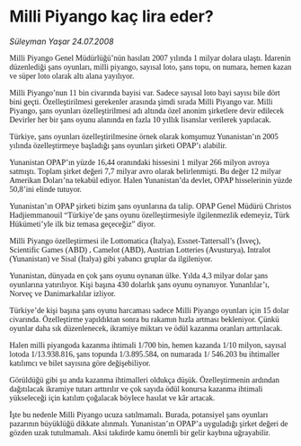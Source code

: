# Milli Piyango kaç lira eder?

*Süleyman Yaşar 24.07.2008*

<div class="yazi"><font face="Times New Roman TUR">
<p>Milli Piyango Genel Müdürlüğü’nün hasılatı 2007 yılında 1 milyar dolara ulaştı. İdarenin düzenlediği şans oyunları, milli piyango, sayısal loto, şans topu, on numara, hemen kazan ve süper loto olarak altı alana yayılıyor. </p>
<p>Milli Piyango’nun 11 bin civarında bayisi var. Sadece sayısal loto bayi sayısı bile dört bini geçti. Özelleştirilmesi gerekenler arasında şimdi sırada Milli Piyango var. Milli Piyango, şans oyunları özelleştirilmesi adı altında özel anonim şirketlere devir edilecek Devirler her bir şans oyunu alanında en fazla 10 yıllık lisanslar verilerek yapılacak. </p>
<p>Türkiye, şans oyunları özelleştirilmesine örnek olarak komşumuz Yunanistan’ın 2005 yılında özelleştirmeye başladığı şans oyunları şirketi OPAP’ı alabilir. </p>
<p>Yunanistan OPAP’ın yüzde 16,44 oranındaki hissesini 1 milyar 266 milyon avroya satmıştı. Toplam şirket değeri 7,7 milyar avro olarak belirlenmişti. Bu değer 12 milyar Amerikan Doları’na tekabül ediyor. Halen Yunanistan’da devlet, OPAP hisselerinin yüzde 50,8’ini elinde tutuyor. </p>
<p>Yunanistan’ın OPAP şirketi bizim şans oyunlarına da talip. OPAP Genel Müdürü Christos Hadjiemmanouil “Türkiye’de şans oyunu özelleştirmesiyle ilgilenmezlik edemeyiz, Türk Hükümeti’yle ilk biz temasa geçeceğiz” diyor. </p>
<p>Milli Piyango özelleştirmesi ile Lottomatica (İtalya), Essnet-Tattersall’s (İsveç), Scientific Games (ABD) , Camelot (ABD), Austrian Lotteries (Avusturya), Intralot (Yunanistan) ve Sisal (İtalya) gibi yabancı gruplar da ilgileniyor. </p>
<p>Yunanistan, dünyada en çok şans oyunu oynanan ülke. Yılda 4,3 milyar dolar şans oyunlarına yatırılıyor. Kişi başına 430 dolarlık şans oyunu oynanıyor. Yunanlılar’ı, Norveç ve Danimarkalılar izliyor. </p>
<p>Türkiye’de kişi başına şans oyunu harcaması sadece Milli Piyango oyunları için 15 dolar civarında. Özelleştirme yapıldıktan sonra bu rakamın hızla artması bekleniyor. Çünkü oyunlar daha sık düzenlenecek, ikramiye miktarı ve ödül kazanma oranları arttırılacak.</p>
<p>Halen milli piyangoda kazanma ihtimali 1/700 bin, hemen kazanda 1/10 milyon, sayısal lotoda 1/13.938.816, şans topunda 1/3.895.584, on numarada 1/ 546.203 bu ihtimaller katılımcı ve bilet sayısına göre değişebiliyor. </p>
<p>Görüldüğü gibi şu anda kazanma ihtimalleri oldukça düşük. Özelleştirmenin ardından dağıtılacak ikramiye tutarı arttırılır ve çok sayıda ödül konursa kazanma ihtimali yükseleceği için katılım çoğalacak böylece hasılat ve kâr artacak.</p>
<p>İşte bu nedenle Milli Piyango ucuza satılmamalı. Burada, potansiyel şans oyunları pazarının büyüklüğü dikkate alınmalı. Yunanistan’ın OPAP’a uyguladığı şirket değeri de gözden uzak tutulmamalı. Aksi takdirde kamu önemli bir gelir kaybına uğrayabilir.</p>
<p align="right"></p></font>
</div>
